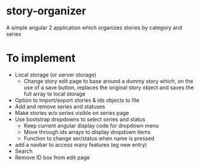 # story-organizer

A simple angular 2 application which organizes stories by category and series

# To implement

* Local storage (or server storage)
  * Change story edit page to base around a dummy story which, on the use of a save button, replaces the original story object and saves the full array to local storage
* Option to import/export stories & ids objects to file
* Add and remove series and statuses
* Make stories w/o series visible on series page
* Use bootstrap dropdowns to select series and status
  * Keep current angular display code for dropdown menu
  * Move through ids arrays to display dropdown items
  * Function to change ser/status when name is pressed
* add a navbar to access many features (eg new entry)
* Search
* Remove ID box from edit page
